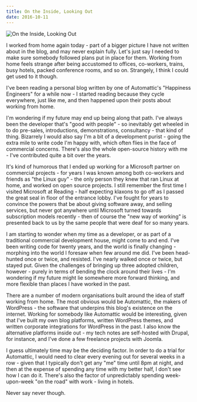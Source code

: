 ```yaml
---
title: On the Inside, Looking Out
date: 2016-10-11
---
```


![On the Inside, Looking Out](https://source.unsplash.com/7QCBakMyDCE/1600x900)

I worked from home again today - part of a bigger picture I have not written about in the blog, and may never explain fully. Let's just say I needed to make sure somebody followed plans put in place for them. Working from home feels strange after being accustomed to offices, co-workers, trains, busy hotels, packed conference rooms, and so on. Strangely, I think I could get used to it though.

I've been reading a personal blog written by one of Automattic's "Happiness Engineers" for a while now - I started reading because they cycle everywhere, just like me, and then happened upon their posts about working from home.

I'm wondering if my future may end up being along that path. I've always been the developer that's "good with people" - so inevitably get wheeled in to do pre-sales, introductions, demonstrations, consultancy - that kind of thing. Bizarrely I would also say I'm a bit of a development purist - going the extra mile to write code I'm happy with, which often flies in the face of commercial concerns. There's also the whole open-source history with me - I've contributed quite a bit over the years.

It's kind of humorous that I ended up working for a Microsoft partner on commercial projects - for years I was known among both co-workers and friends as "the Linux guy" - the only person they knew that ran Linux at home, and worked on open source projects. I still remember the first time I visited Microsoft at Reading - half expecting klaxons to go off as I passed the great seal in floor of the entrance lobby. I've fought for years to convince the powers that be about giving software away, and selling services, but never got anywhere until Microsoft turned towards subscription models recently - then of course the "new way of working" is presented back to us by the same people that were deaf for so many years.

I am starting to wonder when my time as a developer, or as part of a traditional commercial development house, might come to and end. I've been writing code for twenty years, and the world is finally changing - morphing into the world I foresaw when few around me did. I've been head-hunted once or twice, and resisted. I've nearly walked once or twice, but stayed put. Given the challenges of bringing up three adopted children, however - purely in terms of bending the clock around their lives - I'm wondering if my future might lie somewhere more forward thinking, and more flexible than places I have worked in the past.

There are a number of modern organisations built around the idea of staff working from home. The most obvious would be Automattic, the makers of WordPress - the software that underpins this blog's existence on the internet. Working for somebody like Automattic would be interesting, given that I've built my own blog platforms, written WordPress themes, and written corporate integrations for WordPress in the past. I also know the alternative platforms inside out - my tech notes are self-hosted with Drupal, for instance, and I've done a few freelance projects with Joomla.

I guess ultimately time may be the deciding factor. In order to do a trial for Automattic, I would need to clear every evening out for several weeks in a row - given that I typically don't get any "me" time until 8pm at night, and then at the expense of spending any time with my better half, I don't see how I can do it. There's also the factor of unpredictably spending week-upon-week "on the road" with work - living in hotels.

Never say never though.